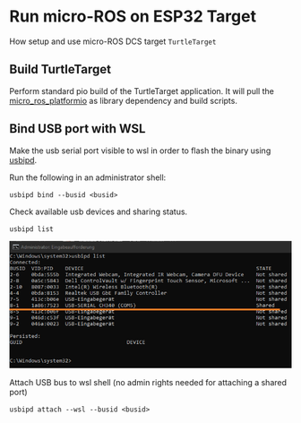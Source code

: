 # Run micro-ROS on ESP32 Target
How setup and use micro-ROS DCS target `TurtleTarget`

## Build TurtleTarget
Perform standard pio build of the TurtleTarget application. It will pull the [micro_ros_platformio](https://github.com/gabryelreyes/micro_ros_platformio) as library dependency and build scripts.

## Bind USB port with WSL
Make the usb serial port visible to wsl in order to flash the binary using [usbipd](https://learn.microsoft.com/en-us/windows/wsl/connect-usb).

Run the following in an administrator shell:
```
usbipd bind --busid <busid>
```

Check available usb devices and sharing status.
```
usbipd list
```
![usbipd list](img/wsl_bind_usb.png)


Attach USB bus to wsl shell (no admin rights needed for attaching a shared port)
```
usbipd attach --wsl --busid <busid>
```
